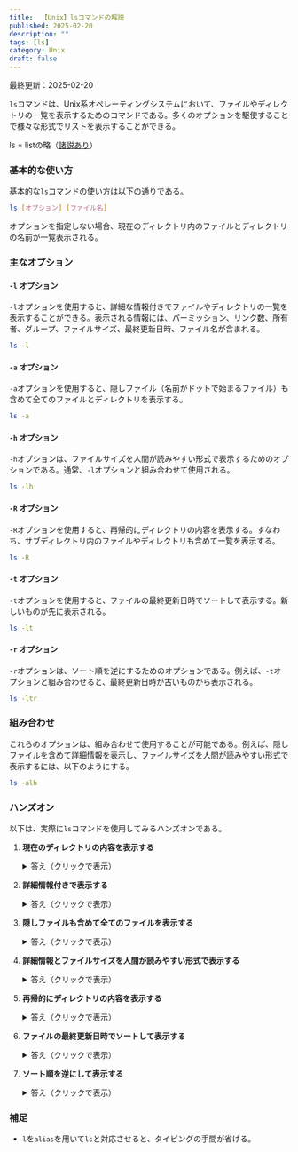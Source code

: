 ```yaml
---
title:  【Unix】lsコマンドの解説
published: 2025-02-20
description: ""
tags: [ls]
category: Unix
draft: false
---
```

最終更新：2025-02-20

`ls`コマンドは、Unix系オペレーティングシステムにおいて、ファイルやディレクトリの一覧を表示するためのコマンドである。多くのオプションを駆使することで様々な形式でリストを表示することができる。

ls = listの略（[諸説あり](https://qiita.com/ko1nksm/items/ef0f83fe453620a5d705#1969-multics-programming-manual)）

### 基本的な使い方

基本的な`ls`コマンドの使い方は以下の通りである。

```sh
ls [オプション] [ファイル名]
```

オプションを指定しない場合、現在のディレクトリ内のファイルとディレクトリの名前が一覧表示される。

### 主なオプション

#### `-l` オプション

`-l`オプションを使用すると、詳細な情報付きでファイルやディレクトリの一覧を表示することができる。表示される情報には、パーミッション、リンク数、所有者、グループ、ファイルサイズ、最終更新日時、ファイル名が含まれる。

```sh
ls -l
```

#### `-a` オプション

`-a`オプションを使用すると、隠しファイル（名前がドットで始まるファイル）も含めて全てのファイルとディレクトリを表示する。

```sh
ls -a
```

#### `-h` オプション

`-h`オプションは、ファイルサイズを人間が読みやすい形式で表示するためのオプションである。通常、`-l`オプションと組み合わせて使用される。

```sh
ls -lh
```

#### `-R` オプション

`-R`オプションを使用すると、再帰的にディレクトリの内容を表示する。すなわち、サブディレクトリ内のファイルやディレクトリも含めて一覧を表示する。

```sh
ls -R
```

#### `-t` オプション

`-t`オプションを使用すると、ファイルの最終更新日時でソートして表示する。新しいものが先に表示される。

```sh
ls -lt
```

#### `-r` オプション

`-r`オプションは、ソート順を逆にするためのオプションである。例えば、`-t`オプションと組み合わせると、最終更新日時が古いものから表示される。

```sh
ls -ltr
```

### 組み合わせ

これらのオプションは、組み合わせて使用することが可能である。例えば、隠しファイルを含めて詳細情報を表示し、ファイルサイズを人間が読みやすい形式で表示するには、以下のようにする。

```sh
ls -alh
```

### ハンズオン

以下は、実際に`ls`コマンドを使用してみるハンズオンである。

1. **現在のディレクトリの内容を表示する**
    <details>
    <summary>答え（クリックで表示）</summary>

    ```sh
    ls
    ```
    これにより、現在のディレクトリ内のファイルとディレクトリの一覧が表示される。

    </details>


2. **詳細情報付きで表示する**
    
    <details>
    <summary>答え（クリックで表示）</summary>


    ```sh
    ls -l
    ```

    パーミッション、リンク数、所有者、グループ、ファイルサイズ、最終更新日時などの詳細情報が表示される。

    </details>


3. **隠しファイルも含めて全てのファイルを表示する**

    <details>
    <summary>答え（クリックで表示）</summary>


    ```sh
    ls -a
    ```

    名前がドットで始まる隠しファイルも含めて表示される。

    </details>


4. **詳細情報とファイルサイズを人間が読みやすい形式で表示する**

    <details>
    <summary>答え（クリックで表示）</summary>


    ```sh
    ls -lh
    ```

    ファイルサイズがKB、MBなどの単位で表示される。

    </details>


5. **再帰的にディレクトリの内容を表示する**

    <details>
    <summary>答え（クリックで表示）</summary>


    ```sh
    ls -R
    ```

    サブディレクトリ内のファイルやディレクトリも含めて表示される。

    </details>


6. **ファイルの最終更新日時でソートして表示する**

    <details>
    <summary>答え（クリックで表示）</summary>


    ```sh
    ls -lt
    ```

    新しいものが先に表示される。

    </details>


7. **ソート順を逆にして表示する**

    <details>
    <summary>答え（クリックで表示）</summary>


    ```sh
    ls -ltr
    ```

    最終更新日時が古いものから表示される。

    </details>


### 補足
- `l`を`alias`を用いて`ls`と対応させると、タイピングの手間が省ける。
